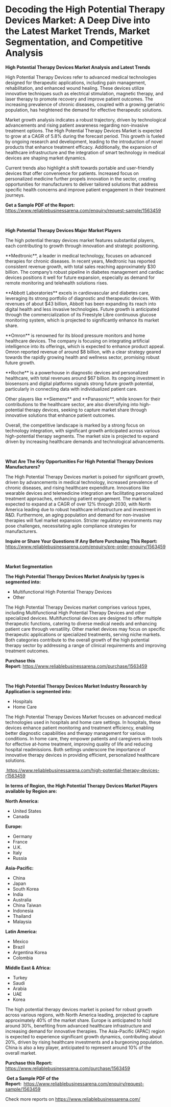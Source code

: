 <p><h1>Decoding the High Potential Therapy Devices Market: A Deep Dive into the Latest Market Trends, Market Segmentation, and Competitive Analysis</h1></p><p><strong>High Potential Therapy Devices Market Analysis and Latest Trends</strong></p>
<p><p>High Potential Therapy Devices refer to advanced medical technologies designed for therapeutic applications, including pain management, rehabilitation, and enhanced wound healing. These devices utilize innovative techniques such as electrical stimulation, magnetic therapy, and laser therapy to promote recovery and improve patient outcomes. The increasing prevalence of chronic diseases, coupled with a growing geriatric population, has heightened the demand for effective therapeutic solutions.</p><p>Market growth analysis indicates a robust trajectory, driven by technological advancements and rising patient awareness regarding non-invasive treatment options. The High Potential Therapy Devices Market is expected to grow at a CAGR of 5.8% during the forecast period. This growth is fueled by ongoing research and development, leading to the introduction of novel products that enhance treatment efficacy. Additionally, the expansion of healthcare infrastructure and the integration of smart technology in medical devices are shaping market dynamics. </p><p>Current trends also highlight a shift towards portable and user-friendly devices that offer convenience for patients. Increased focus on personalized medicine further propels innovation in the sector, creating opportunities for manufacturers to deliver tailored solutions that address specific health concerns and improve patient engagement in their treatment journeys.</p></p>
<p><strong>Get a Sample PDF of the Report:&nbsp;</strong> <a href="https://www.reliablebusinessarena.com/enquiry/request-sample/1563459?utm_campaign=2294&utm_medium=2&utm_source=Github&utm_content=ia&utm_term=04032025&utm_id=high-potential-therapy-devices">https://www.reliablebusinessarena.com/enquiry/request-sample/1563459</a></p>
<p>&nbsp;</p>
<p><strong>High Potential Therapy Devices Major Market Players</strong></p>
<p><p>The high potential therapy devices market features substantial players, each contributing to growth through innovation and strategic positioning. </p><p>**Medtronic**, a leader in medical technology, focuses on advanced therapies for chronic diseases. In recent years, Medtronic has reported consistent revenue growth, with total sales reaching approximately $30 billion. The company’s robust pipeline in diabetes management and cardiac devices positions it well for future expansion, especially as demand for remote monitoring and telehealth solutions rises.</p><p>**Abbott Laboratories** excels in cardiovascular and diabetes care, leveraging its strong portfolio of diagnostic and therapeutic devices. With revenues of about $43 billion, Abbott has been expanding its reach into digital health and less invasive technologies. Future growth is anticipated through the commercialization of its Freestyle Libre continuous glucose monitoring system, which is projected to significantly enhance its market share.</p><p>**Omron** is renowned for its blood pressure monitors and home healthcare devices. The company is focusing on integrating artificial intelligence into its offerings, which is expected to enhance product appeal. Omron reported revenue of around $8 billion, with a clear strategy geared towards the rapidly growing health and wellness sector, promising robust future growth.</p><p>**Roche** is a powerhouse in diagnostic devices and personalized healthcare, with total revenues around $67 billion. Its ongoing investment in biosensors and digital platforms signals strong future growth potential, particularly in connecting data with individualized patient care.</p><p>Other players like **Siemens** and **Panasonic**, while known for their contributions to the healthcare sector, are also diversifying into high-potential therapy devices, seeking to capture market share through innovative solutions that enhance patient outcomes.</p><p>Overall, the competitive landscape is marked by a strong focus on technology integration, with significant growth anticipated across various high-potential therapy segments. The market size is projected to expand driven by increasing healthcare demands and technological advancements.</p></p>
<p>&nbsp;</p>
<p><strong>What Are The Key Opportunities For High Potential Therapy Devices Manufacturers?</strong></p>
<p><p>The High Potential Therapy Devices market is poised for significant growth, driven by advancements in medical technology, increased prevalence of chronic diseases, and rising healthcare expenditure. Innovations like wearable devices and telemedicine integration are facilitating personalized treatment approaches, enhancing patient engagement. The market is expected to expand at a CAGR of over 12% through 2030, with North America leading due to robust healthcare infrastructure and investment in R&D. Furthermore, an aging population and demand for non-invasive therapies will fuel market expansion. Stricter regulatory environments may pose challenges, necessitating agile compliance strategies for manufacturers.</p></p>
<p><strong>Inquire or Share Your Questions If Any Before Purchasing This Report:</strong> <a href="https://www.reliablebusinessarena.com/enquiry/pre-order-enquiry/1563459?utm_campaign=2294&utm_medium=2&utm_source=Github&utm_content=ia&utm_term=04032025&utm_id=high-potential-therapy-devices">https://www.reliablebusinessarena.com/enquiry/pre-order-enquiry/1563459</a></p>
<p>&nbsp;</p>
<p><strong>Market Segmentation</strong></p>
<p><strong>The High Potential Therapy Devices Market Analysis by types is segmented into:</strong></p>
<p><ul><li>Multifunctional High Potential Therapy Devices</li><li>Other</li></ul></p>
<p><p>The High Potential Therapy Devices market comprises various types, including Multifunctional High Potential Therapy Devices and other specialized devices. Multifunctional devices are designed to offer multiple therapeutic functions, catering to diverse medical needs and enhancing patient care through versatility. Other market devices may focus on specific therapeutic applications or specialized treatments, serving niche markets. Both categories contribute to the overall growth of the high potential therapy sector by addressing a range of clinical requirements and improving treatment outcomes.</p></p>
<p><strong>Purchase this Report:&nbsp;</strong><a href="https://www.reliablebusinessarena.com/purchase/1563459?utm_campaign=2294&utm_medium=2&utm_source=Github&utm_content=ia&utm_term=04032025&utm_id=high-potential-therapy-devices">https://www.reliablebusinessarena.com/purchase/1563459</a></p>
<p>&nbsp;</p>
<p><strong>The High Potential Therapy Devices Market Industry Research by Application is segmented into:</strong></p>
<p><ul><li>Hospitals</li><li>Home Care</li></ul></p>
<p><p>The High Potential Therapy Devices Market focuses on advanced medical technologies used in hospitals and home care settings. In hospitals, these devices enhance patient monitoring and treatment efficiency, enabling better diagnostic capabilities and therapy management for various conditions. In home care, they empower patients and caregivers with tools for effective at-home treatment, improving quality of life and reducing hospital readmissions. Both settings underscore the importance of innovative therapy devices in providing efficient, personalized healthcare solutions.</p></p>
<p><a href="https://www.reliablebusinessarena.com/high-potential-therapy-devices-r1563459?utm_campaign=2294&utm_medium=2&utm_source=Github&utm_content=ia&utm_term=04032025&utm_id=high-potential-therapy-devices">&nbsp;https://www.reliablebusinessarena.com/high-potential-therapy-devices-r1563459</a></p>
<p><strong>In terms of Region, the High Potential Therapy Devices Market Players available by Region are:</strong></p>
<p>
    <p> <strong> North America: </strong>
        <ul>
            <li>United States</li>
            <li>Canada</li>
        </ul>
        </p> 
    <p> <strong> Europe: </strong>
        <ul>
            <li>Germany</li>
            <li>France</li>
            <li>U.K.</li>
            <li>Italy</li>
            <li>Russia</li>
        </ul>
        </p> 
    <p> <strong> Asia-Pacific: </strong>
        <ul>
            <li>China</li>
            <li>Japan</li>
            <li>South Korea</li>
            <li>India</li>
            <li>Australia</li>
            <li>China Taiwan</li>
            <li>Indonesia</li>
            <li>Thailand</li>
            <li>Malaysia</li>
        </ul>
        </p> 
    <p> <strong> Latin America: </strong>
        <ul>
            <li>Mexico</li>
            <li>Brazil</li>
            <li>Argentina Korea</li>
            <li>Colombia</li>
        </ul>
        </p> 
    <p> <strong> Middle East & Africa: </strong>
        <ul>
            <li>Turkey</li>
            <li>Saudi</li>
            <li>Arabia</li>
            <li>UAE</li>
            <li>Korea</li>
        </ul>
    </p>
    </p>
<p><p>The high potential therapy devices market is poised for robust growth across various regions, with North America leading, projected to capture approximately 40% of the market share. Europe is anticipated to hold around 30%, benefiting from advanced healthcare infrastructure and increasing demand for innovative therapies. The Asia-Pacific (APAC) region is expected to experience significant growth dynamics, contributing about 20%, driven by rising healthcare investments and a burgeoning population. China is also a key player, anticipated to represent around 10% of the overall market.</p></p>
<p><strong>Purchase this Report: </strong><a href="https://www.reliablebusinessarena.com/purchase/1563459?utm_campaign=2294&utm_medium=2&utm_source=Github&utm_content=ia&utm_term=04032025&utm_id=high-potential-therapy-devices">https://www.reliablebusinessarena.com/purchase/1563459</a></p>
<p>&nbsp;<strong>Get a Sample PDF of the Report:&nbsp;&nbsp;</strong><a href="https://www.reliablebusinessarena.com/enquiry/request-sample/1563459?utm_campaign=2294&utm_medium=2&utm_source=Github&utm_content=ia&utm_term=04032025&utm_id=high-potential-therapy-devices">https://www.reliablebusinessarena.com/enquiry/request-sample/1563459</a></p>
<p><strong></strong></p>
<p>Check more reports on <a href="https://www.reliablebusinessarena.com/?utm_campaign=2294&utm_medium=2&utm_source=Github&utm_content=ia&utm_term=04032025&utm_id=high-potential-therapy-devices">https://www.reliablebusinessarena.com/</a></p>